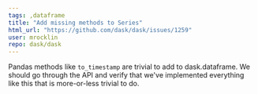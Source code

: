 ```yaml
---
tags: ,dataframe
title: "Add missing methods to Series"
html_url: "https://github.com/dask/dask/issues/1259"
user: mrocklin
repo: dask/dask
---
```


Pandas methods like `to_timestamp` are trivial to add to dask.dataframe.  We should go through the API and verify that we've implemented everything like this that is more-or-less trivial to do.
